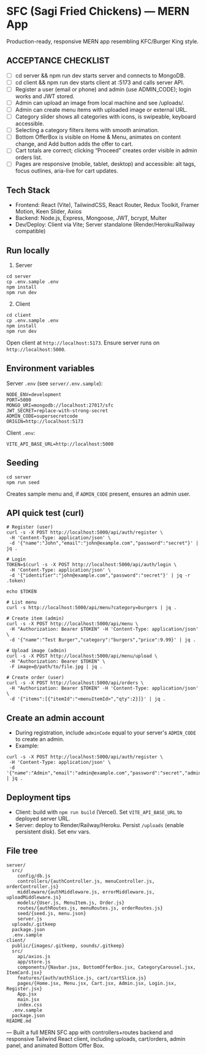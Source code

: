 # SFC (Sagi Fried Chickens) — MERN App

Production-ready, responsive MERN app resembling KFC/Burger King style.

## ACCEPTANCE CHECKLIST

- [ ] cd server && npm run dev starts server and connects to MongoDB.
- [ ] cd client && npm run dev starts client at :5173 and calls server API.
- [ ] Register a user (email or phone) and admin (use ADMIN_CODE); login works and JWT stored.
- [ ] Admin can upload an image from local machine and see /uploads/<file>.
- [ ] Admin can create menu items with uploaded image or external URL.
- [ ] Category slider shows all categories with icons, is swipeable, keyboard accessible.
- [ ] Selecting a category filters items with smooth animation.
- [ ] Bottom OfferBox is visible on Home & Menu, animates on content change, and Add button adds the offer to cart.
- [ ] Cart totals are correct; clicking “Proceed” creates order visible in admin orders list.
- [ ] Pages are responsive (mobile, tablet, desktop) and accessible: alt tags, focus outlines, aria-live for cart updates.

## Tech Stack

- Frontend: React (Vite), TailwindCSS, React Router, Redux Toolkit, Framer Motion, Keen Slider, Axios
- Backend: Node.js, Express, Mongoose, JWT, bcrypt, Multer
- Dev/Deploy: Client via Vite; Server standalone (Render/Heroku/Railway compatible)

## Run locally

1) Server

```
cd server
cp .env.sample .env
npm install
npm run dev
```

2) Client

```
cd client
cp .env.sample .env
npm install
npm run dev
```

Open client at `http://localhost:5173`. Ensure server runs on `http://localhost:5000`.

## Environment variables

Server `.env` (see `server/.env.sample`):

```
NODE_ENV=development
PORT=5000
MONGO_URI=mongodb://localhost:27017/sfc
JWT_SECRET=replace-with-strong-secret
ADMIN_CODE=supersecretcode
ORIGIN=http://localhost:5173
```

Client `.env`:

```
VITE_API_BASE_URL=http://localhost:5000
```

## Seeding

```
cd server
npm run seed
```

Creates sample menu and, if `ADMIN_CODE` present, ensures an admin user.

## API quick test (curl)

```
# Register (user)
curl -s -X POST http://localhost:5000/api/auth/register \
 -H 'Content-Type: application/json' \
 -d '{"name":"John","email":"john@example.com","password":"secret"}' | jq .

# Login
TOKEN=$(curl -s -X POST http://localhost:5000/api/auth/login \
 -H 'Content-Type: application/json' \
 -d '{"identifier":"john@example.com","password":"secret"}' | jq -r .token)

echo $TOKEN

# List menu
curl -s http://localhost:5000/api/menu?category=burgers | jq .

# Create item (admin)
curl -s -X POST http://localhost:5000/api/menu \
 -H "Authorization: Bearer $TOKEN" -H 'Content-Type: application/json' \
 -d '{"name":"Test Burger","category":"burgers","price":9.99}' | jq .

# Upload image (admin)
curl -s -X POST http://localhost:5000/api/menu/upload \
 -H "Authorization: Bearer $TOKEN" \
 -F image=@/path/to/file.jpg | jq .

# Create order (user)
curl -s -X POST http://localhost:5000/api/orders \
 -H "Authorization: Bearer $TOKEN" -H 'Content-Type: application/json' \
 -d '{"items":[{"itemId":"<menuItemId>","qty":2}]}' | jq .
```

## Create an admin account

- During registration, include `adminCode` equal to your server's `ADMIN_CODE` to create an admin.
- Example:

```
curl -s -X POST http://localhost:5000/api/auth/register \
 -H 'Content-Type: application/json' \
 -d '{"name":"Admin","email":"admin@example.com","password":"secret","adminCode":"supersecretcode"}' | jq .
```

## Deployment tips

- Client: build with `npm run build` (Vercel). Set `VITE_API_BASE_URL` to deployed server URL.
- Server: deploy to Render/Railway/Heroku. Persist `/uploads` (enable persistent disk). Set env vars.

## File tree

```
server/
  src/
    config/db.js
    controllers/{authController.js, menuController.js, orderController.js}
    middleware/{authMiddleware.js, errorMiddleware.js, uploadMiddleware.js}
    models/{User.js, MenuItem.js, Order.js}
    routes/{authRoutes.js, menuRoutes.js, orderRoutes.js}
    seed/{seed.js, menu.json}
    server.js
  uploads/.gitkeep
  package.json
  .env.sample
client/
  public/{images/.gitkeep, sounds/.gitkeep}
  src/
    api/axios.js
    app/store.js
    components/{Navbar.jsx, BottomOfferBox.jsx, CategoryCarousel.jsx, ItemCard.jsx}
    features/{auth/authSlice.js, cart/cartSlice.js}
    pages/{Home.jsx, Menu.jsx, Cart.jsx, Admin.jsx, Login.jsx, Register.jsx}
    App.jsx
    main.jsx
    index.css
  .env.sample
  package.json
README.md
```

— Built a full MERN SFC app with controllers+routes backend and responsive Tailwind React client, including uploads, cart/orders, admin panel, and animated Bottom Offer Box.
